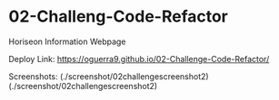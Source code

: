 # 02-Challeng-Code-Refactor

Horiseon Information Webpage

Deploy Link: https://oguerra9.github.io/02-Challenge-Code-Refactor/

Screenshots:
(./screenshot/02challengescreenshot2)
(./screenshot/02challengescreenshot2)